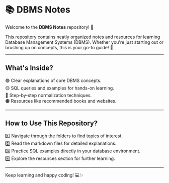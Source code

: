 # 📚 **DBMS Notes**

Welcome to the **DBMS Notes** repository! 🎉  

This repository contains neatly organized notes and resources for learning Database Management Systems (DBMS). Whether you're just starting out or brushing up on concepts, this is your go-to guide! 🚀  

---

## **What's Inside?**

🟢 Clear explanations of core DBMS concepts.  
🟡 SQL queries and examples for hands-on learning.  
🔵 Step-by-step normalization techniques.  
🟠 Resources like recommended books and websites.  

---

## **How to Use This Repository?**

1️⃣ Navigate through the folders to find topics of interest.  
2️⃣ Read the markdown files for detailed explanations.  
3️⃣ Practice SQL examples directly in your database environment.  
4️⃣ Explore the resources section for further learning.  

---

Keep learning and happy coding! 💻✨
